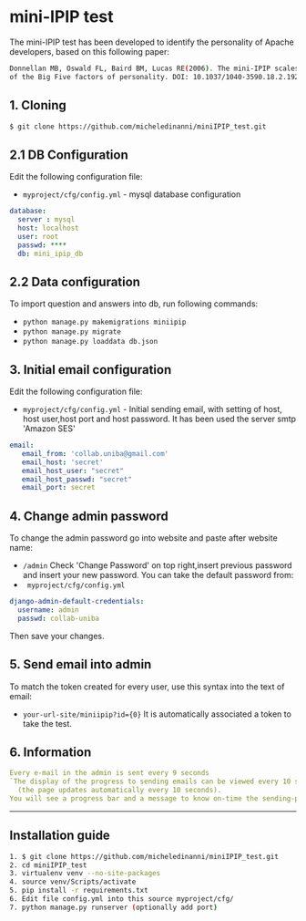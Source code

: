 # mini-IPIP test
The mini-IPIP test has been developed to identify the personality of Apache developers, based on this following paper:</h5>
```bash
Donnellan MB, Oswald FL, Baird BM, Lucas RE(2006). The mini-IPIP scales: tiny-yet-effective measures 
of the Big Five factors of personality. DOI: 10.1037/1040-3590.18.2.192
```

## 1. Cloning
```bash
$ git clone https://github.com/micheledinanni/miniIPIP_test.git
```
## 2.1 DB Configuration 
Edit the following configuration file:
* `myproject/cfg/config.yml` - mysql database configuration 
```yaml
database:
  server : mysql
  host: localhost
  user: root
  passwd: ****
  db: mini_ipip_db
```
## 2.2 Data configuration
To import question and answers into db, run following commands:
* `python manage.py makemigrations miniipip`
* `python manage.py migrate`
* `python manage.py loaddata db.json`

## 3. Initial email configuration
Edit the following configuration file:
* `myproject/cfg/config.yml` - Initial sending email, with setting of host, host user,host port and host password.
                               It has been used the server smtp 'Amazon SES'
```yaml
email:
   email_from: 'collab.uniba@gmail.com'
   email_host: 'secret'
   email_host_user: "secret"
   email_host_passwd: "secret"
   email_port: secret
```
## 4. Change admin password
To change the admin password go into website and paste after website name:
* `/admin`
Check 'Change Password' on top right,insert previous password and insert your new password.
You can take the default password from: 
* ` myproject/cfg/config.yml`

```yaml
django-admin-default-credentials:
  username: admin
  passwd: collab-uniba
```  
Then save your changes.
## 5. Send email into admin
To match the token created for every user, use this syntax into the text of email:
* `your-url-site/miniipip?id={0}`
It is automatically associated a token to take the test.

## 6. Information
```yaml
Every e-mail in the admin is sent every 9 seconds
`The display of the progress to sending emails can be viewed every 10 seconds 
  (the page updates automatically every 10 seconds).
You will see a progress bar and a message to know on-time the sending-progress. 
```
--------------------------------------------------------------------------------------------------------------------------------
## Installation guide
```bash
1. $ git clone https://github.com/micheledinanni/miniIPIP_test.git 
2. cd miniIPIP_test
3. virtualenv venv --no-site-packages
4. source venv/Scripts/activate
5. pip install -r requirements.txt
6. Edit file config.yml into this source myproject/cfg/
7. python manage.py runserver (optionally add port)
```

